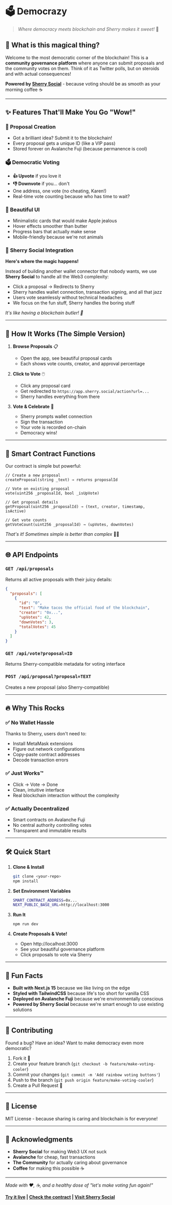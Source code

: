 # 🗳️ Democrazy

> *Where democracy meets blockchain and Sherry makes it sweet!* 🍒

## 🎯 What is this magical thing?

Welcome to the most democratic corner of the blockchain! This is a **community governance platform** where anyone can submit proposals and the community votes on them. Think of it as Twitter polls, but on steroids and with actual consequences! 

**Powered by [Sherry Social](https://sherry.social)** - because voting should be as smooth as your morning coffee ☕

---

## ✨ Features That'll Make You Go "Wow!"

### 📝 **Proposal Creation**
- Got a brilliant idea? Submit it to the blockchain!
- Every proposal gets a unique ID (like a VIP pass)
- Stored forever on Avalanche Fuji (because permanence is cool)

### 🗳️ **Democratic Voting**
- **👍 Upvote** if you love it
- **👎 Downvote** if you... don't
- One address, one vote (no cheating, Karen!)
- Real-time vote counting because who has time to wait?

### 🎨 **Beautiful UI**
- Minimalistic cards that would make Apple jealous
- Hover effects smoother than butter
- Progress bars that actually make sense
- Mobile-friendly because we're not animals

### 🍒 **Sherry Social Integration** 
**Here's where the magic happens!** 

Instead of building another wallet connector that nobody wants, we use **Sherry Social** to handle all the Web3 complexity:
- Click a proposal → Redirects to Sherry
- Sherry handles wallet connection, transaction signing, and all that jazz
- Users vote seamlessly without technical headaches
- We focus on the fun stuff, Sherry handles the boring stuff

*It's like having a blockchain butler! 🤵*

---

## 🚀 How It Works (The Simple Version)

1. **Browse Proposals** 📋
   - Open the app, see beautiful proposal cards
   - Each shows vote counts, creator, and approval percentage

2. **Click to Vote** 🖱️
   - Click any proposal card
   - Get redirected to `https://app.sherry.social/action?url=...`
   - Sherry handles everything from there

3. **Vote & Celebrate** 🎉
   - Sherry prompts wallet connection
   - Sign the transaction
   - Your vote is recorded on-chain
   - Democracy wins!

---

## 🔧 Smart Contract Functions

Our contract is simple but powerful:

```solidity
// Create a new proposal
createProposal(string _text) → returns proposalId

// Vote on existing proposal  
vote(uint256 _proposalId, bool _isUpVote)

// Get proposal details
getProposal(uint256 _proposalId) → (text, creator, timestamp, isActive)

// Get vote counts
getVoteCount(uint256 _proposalId) → (upVotes, downVotes)
```

*That's it! Sometimes simple is better than complex* 🤷‍♂️

---

## 🌐 API Endpoints

### `GET /api/proposals`
Returns all active proposals with their juicy details:
```json
{
  "proposals": [
    {
      "id": "0",
      "text": "Make tacos the official food of the blockchain",
      "creator": "0x...",
      "upVotes": 42,
      "downVotes": 3,
      "totalVotes": 45
    }
  ]
}
```

### `GET /api/vote?proposal=ID`
Returns Sherry-compatible metadata for voting interface

### `POST /api/proposal?proposal=TEXT`
Creates a new proposal (also Sherry-compatible)

---

## 🔥 Why This Rocks

### ✅ **No Wallet Hassle**
Thanks to Sherry, users don't need to:
- Install MetaMask extensions
- Figure out network configurations  
- Copy-paste contract addresses
- Decode transaction errors

### ✅ **Just Works™️**
- Click → Vote → Done
- Clean, intuitive interface
- Real blockchain interaction without the complexity

### ✅ **Actually Decentralized**
- Smart contracts on Avalanche Fuji
- No central authority controlling votes
- Transparent and immutable results

---

## 🛠️ Quick Start

1. **Clone & Install**
   ```bash
   git clone <your-repo>
   npm install
   ```

2. **Set Environment Variables**
   ```bash
   SMART_CONTRACT_ADDRESS=0x...
   NEXT_PUBLIC_BASE_URL=http://localhost:3000
   ```

3. **Run It**
   ```bash
   npm run dev
   ```

4. **Create Proposals & Vote!**
   - Open http://localhost:3000
   - See your beautiful governance platform
   - Click proposals to vote via Sherry

---

## 🎪 Fun Facts

- **Built with Next.js 15** because we like living on the edge
- **Styled with TailwindCSS** because life's too short for vanilla CSS
- **Deployed on Avalanche Fuji** because we're environmentally conscious
- **Powered by Sherry Social** because we're smart enough to use existing solutions

---

## 🤝 Contributing

Found a bug? Have an idea? Want to make democracy even more democratic?

1. Fork it 🍴
2. Create your feature branch (`git checkout -b feature/make-voting-cooler`)
3. Commit your changes (`git commit -m 'Add rainbow voting buttons'`)
4. Push to the branch (`git push origin feature/make-voting-cooler`)
5. Create a Pull Request 🚀

---

## 📜 License

MIT License - because sharing is caring and blockchain is for everyone! 

---

## 🙏 Acknowledgments

- **Sherry Social** for making Web3 UX not suck
- **Avalanche** for cheap, fast transactions
- **The Community** for actually caring about governance
- **Coffee** for making this possible ☕

---

*Made with ❤️, ☕, and a healthy dose of "let's make voting fun again!"*

**[Try it live](#) | [Check the contract](#) | [Visit Sherry Social](https://sherry.social)**
